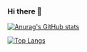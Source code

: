 ### Hi there 👋

<!--
**Dudualuizio17/Dudualuizio17** is a ✨ _special_ ✨ repository because its `README.md` (this file) appears on your GitHub profile.

Here are some ideas to get you started:

- 🔭 I’m currently working on ...
- 🌱 I’m currently learning ...
- 👯 I’m looking to collaborate on ...
- 🤔 I’m looking for help with ...
- 💬 Ask me about ...
- 📫 How to reach me: ...
- 😄 Pronouns: ...
- ⚡ Fun fact: ...
-->

[![Anurag's GitHub stats](https://github-readme-stats.vercel.app/api?username=Dudualuizio17&count_private=true&theme=cobalt&show_icons=true&include_all_commits=true)](https://github.com/anuraghazra/github-readme-stats)

[![Top Langs](https://github-readme-stats.vercel.app/api/top-langs/?username=Dudualuizio17&layout=compact&langs_count=6&hide=shell,makefile&theme=cobalt&count_private=true&hide_border=true&count_private=true)](https://github.com/anuraghazra/github-readme-stats)
